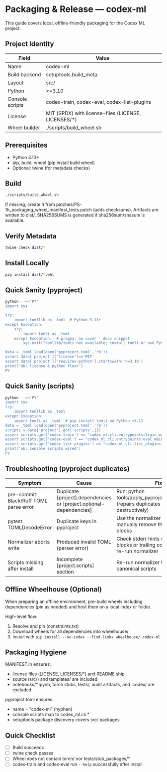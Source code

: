 # Packaging & Release — codex-ml

This guide covers local, offline-friendly packaging for the Codex ML project.

## Project Identity
| Field | Value |
|------|-------|
| Name | codex-ml |
| Build backend | setuptools.build_meta |
| Layout | src/ |
| Python | >=3.10 |
| Console scripts | codex-train, codex-eval, codex-list-plugins |
| License | MIT (SPDX) with license-files (LICENSE, LICENSES/*) |
| Wheel builder | ./scripts/build_wheel.sh |

## Prerequisites
- Python 3.10+
- pip, build, wheel (pip install build wheel)
- Optional: twine (for metadata checks)

## Build
```bash
./scripts/build_wheel.sh
```
If missing, create it from patches/PS-1h_packaging_wheel_manifest_tests.patch (adds checksums).
Artifacts are written to dist/. SHA256SUMS is generated if sha256sum/shasum is available.

## Verify Metadata
```bash
twine check dist/*
```

## Install Locally
```bash
pip install dist/*.whl
```

## Quick Sanity (pyproject)
```bash
python - <<'PY'
import sys

try:
    import tomllib as _toml  # Python 3.11+
except Exception:
    try:
        import tomli as _toml
    except Exception:  # pragma: no cover - docs snippet
        sys.exit("tomllib/tomli not available; install tomli or use Python 3.11+")

data = _toml.load(open('pyproject.toml','rb'))
assert data['project']['license']=='MIT'
assert data['project']['requires-python'].startswith('>=3.10')
print('ok: license & python floor')
PY
```

## Quick Sanity (scripts)
```bash
python - <<'PY'
import sys
try:
    import tomllib as _toml
except Exception:
    import tomli as _toml  # pip install tomli on Python <3.11
data = _toml.load(open('pyproject.toml','rb'))
scripts = data['project'].get('scripts',{})
assert scripts.get('codex-train') == "codex_ml.cli.entrypoints:train_main"
assert scripts.get('codex-eval') == "codex_ml.cli.entrypoints:eval_main"
assert scripts.get('codex-list-plugins') == "codex_ml.cli.list_plugins:main"
print('ok: console scripts wired')
PY
```

## Troubleshooting (pyproject duplicates)
| Symptom | Cause | Fix |
|---------|-------|-----|
| pre-commit: Black/Ruff TOML parse error | Duplicate [project].dependencies or [project.optional-dependencies] | Run: python tools/apply_pyproject_packaging.py (repairs duplicates non-destructively) |
| pytest TOMLDecodeError | Duplicate keys in pyproject | Use the normalizer above or manually remove the later duplicate blocks |
| Normalizer aborts write | Produced invalid TOML (parser error) | Check stderr hints (duplicate blocks or trailing comma); fix and re-run normalizer |
| Scripts missing after install | Incomplete [project.scripts] section | Re-run normalizer to restore canonical scripts |

## Offline Wheelhouse (Optional)
When preparing an offline environment, pre-build wheels including dependencies (pin as needed) and host them on a local index or folder.

High-level flow:
1) Resolve and pin (constraints.txt)
2) Download wheels for all dependencies into wheelhouse/
3) Install with `pip install --no-index --find-links wheelhouse/ codex-ml`

## Packaging Hygiene
MANIFEST.in ensures:
- license files (LICENSE, LICENSES/*) and README ship
- source (src/) and templates/ are included
- notebooks/*.ipynb, torch stubs, tests/, audit artifacts, and .codex/ are excluded

pyproject.toml ensures:
- name = "codex-ml" (hyphen)
- console scripts map to codex_ml.cli.*
- setuptools package discovery covers src/ packages

## Quick Checklist
- [ ] Build succeeds
- [ ] twine check passes
- [ ] Wheel does not contain torch/ nor tests/stub_packages/*
- [ ] codex-train and codex-eval run `--help` successfully after install
